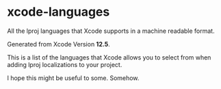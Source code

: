 # xcode-languages

All the lproj languages that Xcode supports in a machine readable format.

Generated from Xcode Version **12.5**.

This is a list of the languages that Xcode allows you to select from when adding
lproj localizations to your project.

I hope this might be useful to some. Somehow.
